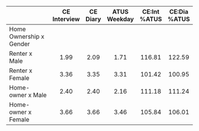 
|                      | CE<br>Interview |  CE<br>Diary | ATUS<br>Weekday | CE:Int<br>%ATUS | CE:Dia<br>%ATUS |
| -------------------- | :----------: | :----------: | :----------: | :----------: | :----------: |
| Home Ownership x Gender |              |              |              |              |              |
| Renter x Male        |         1.99 |         2.09 |         1.71 |       116.81 |       122.59 |
| Renter x Female      |         3.36 |         3.35 |         3.31 |       101.42 |       100.95 |
| Home-owner x Male    |         2.40 |         2.40 |         2.16 |       111.18 |       111.24 |
| Home-owner x Female  |         3.66 |         3.66 |         3.46 |       105.84 |       106.01 |

